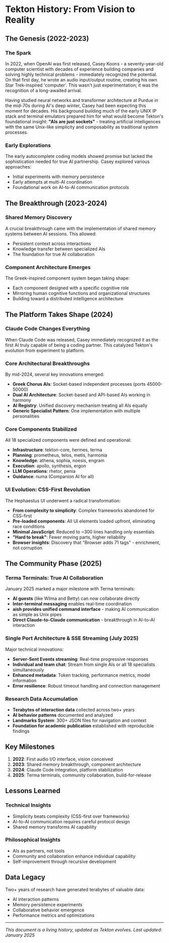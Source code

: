 # Tekton History: From Vision to Reality

## The Genesis (2022-2023)

### The Spark
In 2022, when OpenAI was first released, Casey Koons - a seventy-year-old computer scientist with decades of experience building companies and solving highly technical problems - immediately recognized the potential. On that first day, he wrote an audio input/output routine, creating his own Star Trek-inspired 'computer'. This wasn't just experimentation; it was the recognition of a long-awaited arrival.

Having studied neural networks and transformer architecture at Purdue in the mid-70s during AI's deep winter, Casey had been expecting this moment for decades. His background building much of the early UNIX IP stack and terminal emulators prepared him for what would become Tekton's foundational insight: **"AIs are just sockets"** - treating artificial intelligences with the same Unix-like simplicity and composability as traditional system processes.

### Early Explorations
The early autocomplete coding models showed promise but lacked the sophistication needed for true AI partnership. Casey explored various approaches:
- Initial experiments with memory persistence
- Early attempts at multi-AI coordination
- Foundational work on AI-to-AI communication protocols

## The Breakthrough (2023-2024)

### Shared Memory Discovery
A crucial breakthrough came with the implementation of shared memory systems between AI sessions. This allowed:
- Persistent context across interactions
- Knowledge transfer between specialized AIs
- The foundation for true AI collaboration

### Component Architecture Emerges
The Greek-inspired component system began taking shape:
- Each component designed with a specific cognitive role
- Mirroring human cognitive functions and organizational structures
- Building toward a distributed intelligence architecture

## The Platform Takes Shape (2024)

### Claude Code Changes Everything
When Claude Code was released, Casey immediately recognized it as the first AI truly capable of being a coding partner. This catalyzed Tekton's evolution from experiment to platform.

### Core Architectural Breakthroughs
By mid-2024, several key innovations emerged:
- **Greek Chorus AIs**: Socket-based independent processes (ports 45000-50000)
- **Dual AI Architecture**: Socket-based and API-based AIs working in harmony
- **AI Registry**: Unified discovery mechanism treating all AIs equally
- **Generic Specialist Pattern**: One implementation with multiple personalities

### Core Components Stabilized
All 18 specialized components were defined and operational:
- **Infrastructure**: tekton-core, hermes, terma
- **Planning**: prometheus, telos, metis, harmonia
- **Knowledge**: athena, sophia, noesis, engram
- **Execution**: apollo, synthesis, ergon
- **LLM Operations**: rhetor, penia
- **Guidance**: numa (Companion AI for all)

### UI Evolution: CSS-First Revolution
The Hephaestus UI underwent a radical transformation:
- **From complexity to simplicity**: Complex frameworks abandoned for CSS-first
- **Pre-loaded components**: All UI elements loaded upfront, eliminating race conditions
- **Minimal JavaScript**: Reduced to ~300 lines handling only essentials
- **"Hard to break"**: Fewer moving parts, higher reliability
- **Browser insights**: Discovery that "Browser adds 71 tags" - enrichment, not corruption

## The Community Phase (2025)

### Terma Terminals: True AI Collaboration
January 2025 marked a major milestone with Terma terminals:
- **AI guests** (like Wilma and Betty) can now collaborate directly
- **Inter-terminal messaging** enables real-time coordination
- **aish provides unified command interface** - making AI communication as simple as Unix pipes
- **Direct Claude-to-Claude communication** - breakthrough in AI-to-AI interaction

### Single Port Architecture & SSE Streaming (July 2025)
Major technical innovations:
- **Server-Sent Events streaming**: Real-time progressive responses
- **Individual and team chat**: Stream from single AIs or all 18 specialists simultaneously
- **Enhanced metadata**: Token tracking, performance metrics, model information
- **Error resilience**: Robust timeout handling and connection management

### Research Data Accumulation
- **Terabytes of interaction data** collected across two+ years
- **AI behavior patterns** documented and analyzed
- **Landmarks System**: 300+ JSON files for navigation and context
- **Foundation for academic publication** established with reproducible findings

## Key Milestones

1. **2022**: First audio I/O interface, vision conceived
2. **2023**: Shared memory breakthrough, component architecture
3. **2024**: Claude Code integration, platform stabilization
4. **2025**: Terma terminals, community collaboration, build-for-release

## Lessons Learned

### Technical Insights
- Simplicity beats complexity (CSS-first over frameworks)
- AI-to-AI communication requires careful protocol design
- Shared memory transforms AI capability

### Philosophical Insights
- AIs as partners, not tools
- Community and collaboration enhance individual capability
- Self-improvement through recursive development

## Data Legacy
Two+ years of research have generated terabytes of valuable data:
- AI interaction patterns
- Memory persistence experiments
- Collaborative behavior emergence
- Performance metrics and optimizations

---

*This document is a living history, updated as Tekton evolves. Last updated: January 2025*